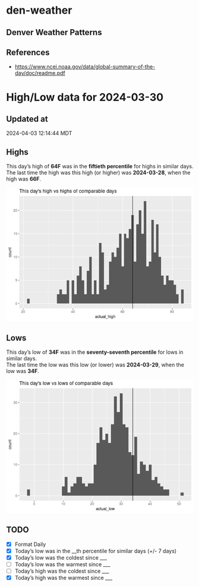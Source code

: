 

# den-weather

## Denver Weather Patterns

## References

- <https://www.ncei.noaa.gov/data/global-summary-of-the-day/doc/readme.pdf>

# High/Low data for 2024-03-30

## Updated at

2024-04-03 12:14:44 MDT

## Highs

This day’s high of **64F** was in the **fiftieth percentile** for highs
in similar days.  
The last time the high was this high (or higher) was **2024-03-28**,
when the high was **66F**.

![](readme_files/figure-commonmark/unnamed-chunk-4-1.png)

## Lows

This day’s low of **34F** was in the **seventy-seventh percentile** for
lows in similar days.  
The last time the low was this low (or lower) was **2024-03-29**, when
the low was **34F**.

![](readme_files/figure-commonmark/unnamed-chunk-6-1.png)

## TODO

- [x] Format Daily
- [x] Today’s low was in the \_\_th percentile for similar days (+/- 7
  days)
- [x] Today’s low was the coldest since \_\_\_
- [ ] Today’s low was the warmest since \_\_\_
- [ ] Today’s high was the coldest since \_\_\_
- [x] Today’s high was the warmest since \_\_\_
